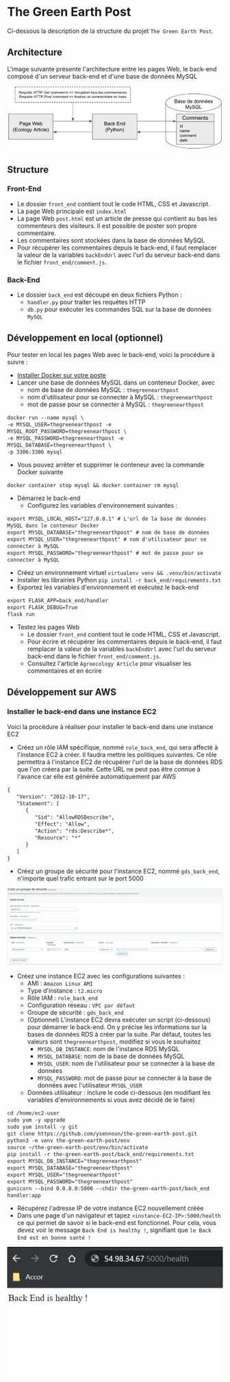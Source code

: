 # The Green Earth Post

Ci-dessous la description de la structure du projet `The Green Earth Post`.

## Architecture 
L'image suivante présente l'architecture entre les pages Web, le back-end composé d'un serveur back-end et d'une base de données MySQL

![Datahub Architecture](docs/architecture.png)

## Structure
### Front-End
- Le dossier `front_end` contient tout le code HTML, CSS et Javascript.
- La page Web principale est `index.html`
- La page Web `post.html` est un article de presse qui contient au bas les commenteurs des visiteurs. Il est possible de poster son propre commentaire.
- Les commentaires sont stockées dans la base de données MySQL
- Pour récupérer les commentaires depuis le back-end, il faut remplacer la valeur de la variables `backEndUrl` avec l'url du serveur back-end dans le fichier `front_end/comment.js`.

### Back-End
- Le dossier `back_end` est découpé en deux fichiers Python : 
    - `handler.py` pour traiter les requêtes HTTP
    - `db.py` pour exécuter les commandes SQL sur la base de données `MySQL`

## Développement en local (optionnel)

Pour tester en local les pages Web avec le back-end, voici la procédure à suivre : 
- [Installer Docker sur votre poste](https://openclassrooms.com/fr/courses/2035766-optimisez-votre-deploiement-en-creant-des-conteneurs-avec-docker/6211390-installez-docker-sur-votre-poste)
- Lancer une base de données MySQL dans un conteneur Docker, avec 
  - nom de base de données MySQL : `thegreenearthpost`
  - nom d'utilisateur pour se connecter à MySQL : `thegreenearthpost`
  - mot de passe pour se connecter à MySQL : `thegreenearthpost`
```
docker run --name mysql \
-e MYSQL_USER=thegreenearthpost -e MYSQL_ROOT_PASSWORD=thegreenearthpost \
-e MYSQL_PASSWORD=thegreenearthpost -e MYSQL_DATABASE=thegreenearthpost \
-p 3306:3306 mysql
```
  - Vous pouvez arrêter et supprimer le conteneur avec la commande Docker suivante
```
docker container stop mysql && docker container rm mysql
```
- Démarrez le back-end
  - Configurez les variables d'environnement suivantes :
```
export MYSQL_LOCAL_HOST="127.0.0.1" # L'url de la base de données MySQL dans le conteneur Docker
export MYSQL_DATABASE="thegreenearthpost" # nom de base de données
export MYSQL_USER="thegreenearthpost" # nom d'utilisateur pour se connecter à MySQL
export MYSQL_PASSWORD="thegreenearthpost" # mot de passe pour se connecter à MySQL
```
  - Créez un environnement virtuel `virtualenv venv && .venv/bin/activate`
  - Installer les librairies Python `pip install -r back_end/requirements.txt`
  - Exportez les variables d'environnement et exécutez le back-end
```
export FLASK_APP=back_end/handler
export FLASK_DEBUG=True
flask run
```
- Testez les pages Web
  - Le dossier `front_end` contient tout le code HTML, CSS et Javascript.
  - Pour écrire et récupérer les commentaires depuis le back-end, il faut remplacer la valeur de la variables `backEndUrl` avec l'url du serveur back-end dans le fichier `front_end/comment.js`.
  - Consultez l'article `Agroecology Article` pour visualiser les commentaires et en écrire

## Développement sur AWS
### Installer le back-end dans une instance EC2

Voici la procédure à réaliser pour installer le back-end dans une instance EC2
- Créez un rôle IAM spécifique, nommé `role_back_end`, qui sera affecté à l'instance EC2 à créer. Il faudra mettre les politiques suivantes.
  Ce rôle permettra à l'instance EC2 de récupérer l'url de la base de données RDS que l'on créera par la suite.
  Cette URL ne peut pas être connue à l'avance car elle est générée automatiquement par AWS
```
{
   "Version": "2012-10-17",
   "Statement": [
      {
         "Sid": "AllowRDSDescribe",
         "Effect": "Allow",
         "Action": "rds:Describe*",
         "Resource": "*"
      }
   ]
}
```
- Créez un groupe de sécurité pour l'instance EC2, nommé `gds_back_end`, n'importe quel trafic entrant sur le port 5000

![Groupe de sécurité](docs/groupe_de_securite.PNG)

- Créez une instance EC2 avec les configurations suivantes : 
  - AMI : `Amazon Linux AMI`
  - Type d'instance : `t2.micro`
  - Rôle IAM : `role_back_end`
  - Configuration réseau : `VPC par défaut`
  - Groupe de sécurité : `gds_back_end`
  - (Optionnel) L'instance EC2 devra exécuter un script (ci-dessous) pour démarrer le back-end. On y précise les informations sur la bases de données RDS à créer par la suite. Par défaut, toutes les valeurs sont `thegreenearthpost`, modifiez si vous le souhaitez
    - `MYSQL_DB_INSTANCE`: nom de l'instance RDS MySQL
    - `MYSQL_DATABASE`: nom de la base de données MySQL
    - `MYSQL_USER`: nom de l'utilisateur pour se connecter à la base de données
    - `MYSQL_PASSWORD`: mot de passe pour se connecter à la base de données avec l'utilisateur `MYSQL_USER`
  - Données utilisateur : inclure le code ci-dessous (en modifiant les variables d'environnements si vous avez décidé de le faire)
```
cd /home/ec2-user
sudo yum -y upgrade
sudo yum install -y git
git clone https://github.com/ysennoun/the-green-earth-post.git
python3 -m venv the-green-earth-post/env
source ~/the-green-earth-post/env/bin/activate
pip install -r the-green-earth-post/back_end/requirements.txt
export MYSQL_DB_INSTANCE="thegreenearthpost"
export MYSQL_DATABASE="thegreenearthpost"
export MYSQL_USER="thegreenearthpost"
export MYSQL_PASSWORD="thegreenearthpost"
gunicorn --bind 0.0.0.0:5000 --chdir the-green-earth-post/back_end handler:app
```
- Récupérez l'adresse IP de votre instance EC2 nouvellement créée
- Dans une page d'un navigateur et tapez `<instance-EC2-IP>:5000/health` ce qui permet de savoir si le back-end est fonctionnel.
  Pour cela, vous devez voir le message `Back End is healthy !`, signifiant que `le Back End est en bonne santé !`

![Test fonctionnel](docs/test_health.PNG)